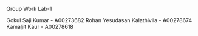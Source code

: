 Group Work Lab-1

Gokul Saji Kumar                - A00273682
Rohan Yesudasan Kalathivila     - A00278674
Kamaljit Kaur                   - A00278618

